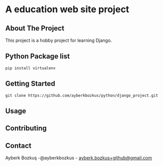  # A education web site project

## About The Project

This project is a hobby project for learning Django.

## Python Package list

 ```
 pip install virtualenv

 ```
## Getting Started

 ```
 git clone https://github.com/ayberkbozkus/python/django_project.git

 ```
## Usage

## Contributing

## Contact

Ayberk Bozkuş -@ayberkbozkus - ayberk.bozkus+github@gmail.com
